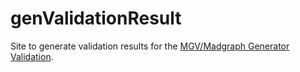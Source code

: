 # genValidationResult

Site to generate validation results for the [MGV/Madgraph Generator Validation](https://williammarci.github.io/genValidationResult/).